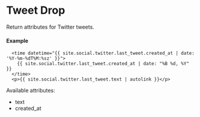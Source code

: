 # Tweet Drop

Return attributes for Twitter tweets.

#### Example

~~~ liquid
  <time datetime="{{ site.social.twitter.last_tweet.created_at | date: '%Y-%m-%dT%M:%sz' }}">
    {{ site.social.twitter.last_tweet.created_at | date: "%B %d, %Y" }}
  </time>
  <p>{{ site.social.twitter.last_tweet.text | autolink }}</p>
~~~

Available attributes:

* text
* created_at
